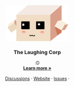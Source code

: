 <!-- PROJECT LOGO -->
<p align="center">
  <a href="https://github.com/thelaughingcorp">
   <img src="https://github.com/thelaughingcorp/.github/blob/main/logo.svg?raw=true" alt="Logo" width="200">

  </a>

  <h3 align="center">The Laughing Corp</h3>

  <p align="center">
    :D
    <br />
    <a href="https://github.com/thelaughingcorp"><strong>Learn more »</strong></a>
    <br />
    <br />
    <a href="https://github.com/thelaughingcorp/.github/discussions">Discussions</a>
    ·
    <a href="https://kimino.app">Website</a>
    ·
    <a href="https://github.com/thelaughingcorp/.github/issues">Issues</a>
    ·
  </p>
</p>

